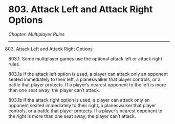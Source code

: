 # 803. Attack Left and Attack Right Options

*Chapter: Multiplayer Rules*

---

803. Attack Left and Attack Right Options



803.1. Some multiplayer games use the optional attack left or attack right rules.



803.1a If the attack left option is used, a player can attack only an opponent seated immediately to their left, a planeswalker that player controls, or a battle that player protects. If a player’s nearest opponent to the left is more than one seat away, the player can’t attack.



803.1b If the attack right option is used, a player can attack only an opponent seated immediately to their right, a planeswalker that player controls, or a battle that player protects. If a player’s nearest opponent to the right is more than one seat away, the player can’t attack.


